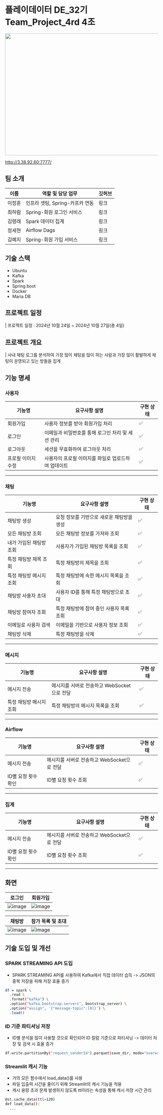 # 플레이데이터 DE_32기 Team_Project_4rd 4조

<img src="https://github.com/user-attachments/assets/82474abc-867d-42c6-ba65-50cb2638d836" align="center" width="700" height="400" />

http://3.38.92.60:7777/

## 팀 소개

|이름|역할 및 담당 업무|깃허브|
|---|------|---|
|이정훈|인프라 셋팅, Spring-카프카 연동|링크|
|최하람|Spring-회원 로그인 서비스 |링크|
|김령래|Spark 데이터 집계|링크|
|정세현|Airflow Dags|링크|
|김예지|Spring-회원 가입 서비스|링크|

## 기술 스택

- Ubuntu
- Kafka
- Spark
- Spring boot
- Docker
- Maria DB

## 프로젝트 일정
| 프로젝트 일정 : 2024년 10월 24일 ~ 2024년 10월 27일(총 4일)

## 프로젝트 개요
| 사내 채팅 로그를 분석하여 가장 많이 채팅을 많이 하는 사람과 가장 많이 활발하게 채팅이 운영되고 있는 방들을 집계

## 기능 명세

### 사용자
| 기능명            | 요구사항 설명                                 | 구현 상태 |
|-----------------|------------------------------------------|----------|
| 회원가입         | 사용자 정보를 받아 회원가입 처리                    | ✅ |
| 로그인           | 이메일과 비밀번호를 통해 로그인 처리 및 세션 관리         | ✅ |
| 로그아웃         | 세션을 무효화하여 로그아웃 처리                    | ✅ |
| 프로필 이미지 수정 | 사용자의 프로필 이미지를 파일로 업로드하여 업데이트        | ✅ |

---

### 채팅
| 기능명                | 요구사항 설명                               | 구현 상태 |
|---------------------|------------------------------------------|----------|
| 채팅방 생성           | 요청 정보를 기반으로 새로운 채팅방을 생성                 | ✅ |
| 모든 채팅방 조회        | 모든 채팅방 정보를 가져와 조회                      | ✅ |
| 내가 가입된 채팅방 조회     | 사용자가 가입된 채팅방 목록을 조회                   | ✅ |
| 특정 채팅방 제목 조회     | 특정 채팅방의 제목을 조회                        | ✅ |
| 특정 채팅방 메시지 조회    | 특정 채팅방에 속한 메시지 목록을 조회                  | ✅ |
| 채팅방 사용자 초대       | 사용자 ID를 통해 특정 채팅방으로 초대                  | ✅ |
| 채팅방 참여자 조회       | 특정 채팅방에 참여 중인 사용자 목록 조회                | ✅ |
| 이메일로 사용자 검색      | 이메일을 기반으로 사용자 정보 조회                   | ✅ |
| 채팅방 삭제           | 특정 채팅방을 삭제                              | ✅ |

---

### 메시지
| 기능명               | 요구사항 설명                               | 구현 상태 |
|--------------------|------------------------------------------|----------|
| 메시지 전송           | 메시지를 서버로 전송하고 WebSocket으로 전달             | ✅ |
| 특정 채팅방 메시지 조회 | 특정 채팅방의 메시지 목록을 조회                      | ✅ |


---

### Airflow
| 기능명               | 요구사항 설명                               | 구현 상태 |
|--------------------|------------------------------------------|----------|
| 메시지 전송           | 메시지를 서버로 전송하고 WebSocket으로 전달             | ✅ |
| ID별 요청 횟수 확인 | ID별 요청 횟수 조회                         | ✅ |

---

### 집계
| 기능명               | 요구사항 설명                               | 구현 상태 |
|--------------------|------------------------------------------|----------|
| 메시지 전송           | 메시지를 서버로 전송하고 WebSocket으로 전달             | ✅ |
| ID별 요청 횟수 확인 | ID별 요청 횟수 조회                      | ✅ |

---

## 화면
| 로그인             | 회원가입                               |
|--------------------|------------------------------------------|
| ![image](https://github.com/user-attachments/assets/f9a1d479-0a02-46ec-95c6-bea6877e5cc3)           | ![image](https://github.com/user-attachments/assets/1ede4383-f440-4f11-9a85-2de31f5b13c3)            |



| 채팅방             | 참가 목록 및 초대                               |
|--------------------|------------------------------------------|
| ![image](https://github.com/user-attachments/assets/941bac76-0075-4d7e-b98e-95bbe1b27317)           | ![image](https://github.com/user-attachments/assets/c77102d6-6458-4269-b7af-3a2046e10cc8)             |

## 기술 도입 및 개선

### SPARK STREAMING API 도입
- SPARK STREAMING API를 사용하여 Kafka에서 직접 데이터 습득 -> JSON의 중복 저장을 피해 저장 효율 증가

```bash
df = spark \
  .read \
  .format("kafka") \
  .option("kafka.bootstrap.servers", bootstrap_server) \
  .option("assign", '{"message-topic":[0]}') \
  .load()
```
  
### ID 기준 파티셔닝 저장
- ID별 분석을 많이 사용할 것으로 확인되어 ID 칼럼 기준으로 파티셔닝 -> 데이터 저장 및 검색 시 효율 증가

```bash
df.write.partitionBy("request_senderId").parquet(save_dir, mode="overwrite")  # 'overwrite' 모드로 저장
```

### Streamlit 캐시 기능
- 거의 모든 함수에서 load_data()를 사용
- 파일 입출력 시간을 줄이기 위해 Streamlit의 캐시 기능을 적용
- 캐시 용량 초과 문제 발생하지 않도록 ttl이라는 속성을 통해 캐시 저장 시간 관리

```bash
@st.cache_data(ttl=120)
def load_data():
  ...
```
